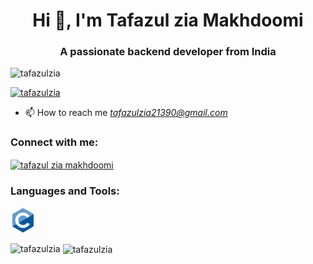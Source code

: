 <h1 align="center">Hi 👋, I'm Tafazul zia Makhdoomi</h1>
<h3 align="center">A passionate backend developer from India</h3>

<p align="left"> <img src="https://komarev.com/ghpvc/?username=tafazulzia&label=Profile%20views&color=0e75b6&style=flat" alt="tafazulzia" /> </p>

<p align="left"> <a href="https://github.com/ryo-ma/github-profile-trophy"><img src="https://github-profile-trophy.vercel.app/?username=tafazulzia" alt="tafazulzia" /></a> </p>

- 📫 How to reach me *tafazulzia21390@gmail.com*

<h3 align="left">Connect with me:</h3>
<p align="left">
<a href="https://linkedin.com/in/tafazul zia makhdoomi" target="blank"><img align="center" src="https://raw.githubusercontent.com/rahuldkjain/github-profile-readme-generator/master/src/images/icons/Social/linked-in-alt.svg" alt="tafazul zia makhdoomi" height="30" width="40" /></a>
</p>

<h3 align="left">Languages and Tools:</h3>
<p align="left"> <a href="https://www.cprogramming.com/" target="_blank" rel="noreferrer"> <img src="https://raw.githubusercontent.com/devicons/devicon/master/icons/c/c-original.svg" alt="c" width="40" height="40"/> </a> </p>

<p><img align="left" src="https://github-readme-stats.vercel.app/api/top-langs?username=tafazulzia&show_icons=true&locale=en&layout=compact" alt="tafazulzia" /></p>

<p>&nbsp;<img align="center" src="https://github-readme-stats.vercel.app/api?username=tafazulzia&show_icons=true&locale=en" alt="tafazulzia" /></p>
